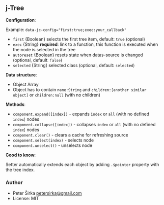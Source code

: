 ## j-Tree

__Configuration__:

Example: `data-jc-config="first:true;exec:your_callback"`

- `first` {Boolean} selects the first tree item, default: `true` (optional)
- `exec` {String} __required__: link to a function, this function is executed when the node is selected in the tree
- `autoreset` {Boolean} resets state when datas-source is changed (optional, default: `false`)
- `selected` {String} selected class (optional, default: `selected`)

__Data structure__:

- Object Array
- Object has to contain `name:String` and `children:[another similar object]` or `children:null` (with no children)

__Methods__:

- `component.expand([index])` - expands `index` or `all` (with no defined `index`) nodes
- `component.collapse([index])` - collapses `index` or `all` (with no defined `index`) nodes
- `component.clear()` - clears a cache for refreshing source
- `component.select(index)` - selects node
- `component.unselect()` - unselects node

__Good to know__:

Setter automatically extends each object by adding `.$pointer` property with the tree index.

### Author

- Peter Širka <petersirka@gmail.com>
- License: MIT